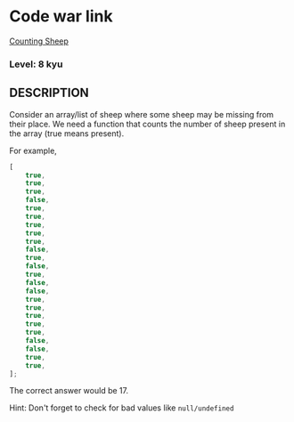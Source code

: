 # Code war link

[Counting Sheep](https://www.codewars.com/kata/54edbc7200b811e956000556)

### Level: 8 kyu

## DESCRIPTION

Consider an array/list of sheep where some sheep may be missing from their
place. We need a function that counts the number of sheep present in the array
(true means present).

For example,

```js
[
    true,
    true,
    true,
    false,
    true,
    true,
    true,
    true,
    true,
    false,
    true,
    false,
    true,
    false,
    false,
    true,
    true,
    true,
    true,
    true,
    false,
    false,
    true,
    true,
];
```

The correct answer would be 17.

Hint: Don't forget to check for bad values like `null/undefined`
